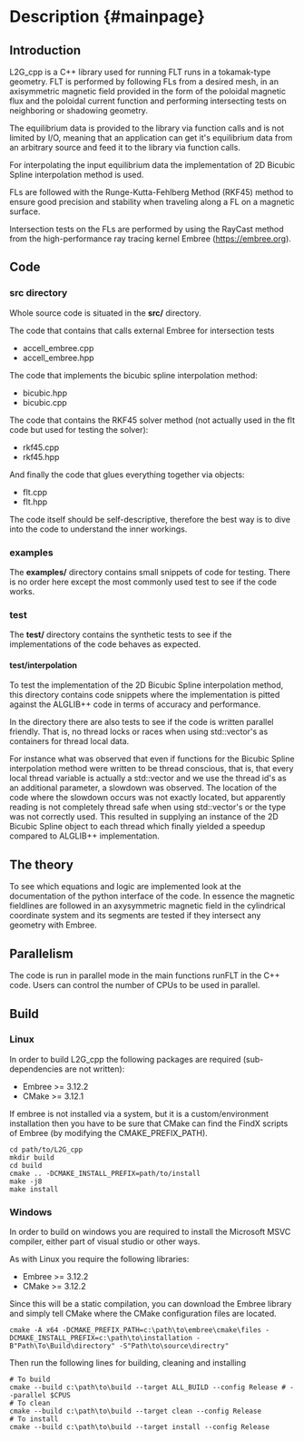 
Description {#mainpage}
=======================

## Introduction

L2G_cpp is a C++ library used for running FLT runs in a tokamak-type geometry.
FLT is performed by following FLs from a desired mesh, in an axisymmetric
magnetic field provided in the form of the poloidal magnetic flux and the
poloidal current function and performing intersecting tests on neighboring or
shadowing geometry.

The equilibrium data is provided to the library via function calls and is not
limited by I/O, meaning that an application can get it's equilibrium data
from an arbitrary source and feed it to the library via function calls.

For interpolating the input equilibrium data the implementation of 2D Bicubic
Spline interpolation method is used.

FLs are followed with the Runge-Kutta-Fehlberg Method (RKF45) method to ensure
good precision and stability when traveling along a FL on a magnetic surface.

Intersection tests on the FLs are performed by using the RayCast method from
the high-performance ray tracing kernel Embree (https://embree.org).

## Code

### src directory

Whole source code is situated in the **src/** directory.

The code that contains that calls external Embree for intersection tests

 - accell_embree.cpp
 - accell_embree.hpp

The code that implements the bicubic spline interpolation method:

 - bicubic.hpp
 - bicubic.cpp

The code that contains the RKF45 solver method (not actually used in the flt
code but used for testing the solver):

 - rkf45.cpp
 - rkf45.hpp

And finally the code that glues everything together via objects:

 - flt.cpp
 - flt.hpp

The code itself should be self-descriptive, therefore the best way is to dive
into the code to understand the inner workings.

### examples

The **examples/** directory contains small snippets of code for testing. There
is no order here except the most commonly used test to see if the code works.

### test

The **test/** directory contains the synthetic tests to see if the
implementations of the code behaves as expected.

#### test/interpolation

To test the implementation of the 2D Bicubic Spline interpolation method, this
directory contains code snippets where the implementation is pitted against the
ALGLIB++ code in terms of accuracy and performance.

In the directory there are also  tests to see if the code is written parallel
friendly. That is, no thread locks or races when using std::vector's as
containers for thread local data.

For instance what was observed that even if functions for the Bicubic Spline
interpolation method were written to be thread conscious, that is, that every
local thread variable is actually a std::vector and we use the thread id's as
an additional parameter, a slowdown was observed. The location of the code
where the slowdown occurs was not exactly located, but apparently reading is
not completely thread safe when using std::vector's or the type was not
correctly used. This resulted in supplying an instance of the 2D Bicubic Spline
object to each thread which finally yielded a speedup compared to ALGLIB++
implementation.


## The theory

To see which equations and logic are implemented look at the documentation of
the python interface of the code. In essence the magnetic fieldlines are
followed in an axysymmetric magnetic field in the cylindrical coordinate system
and its segments are tested if they intersect any geometry with Embree.

## Parallelism

The code is run in parallel mode in the main functions runFLT in the C++ code.
Users can control the number of CPUs to be used in parallel.

## Build

### Linux

In order to build L2G_cpp the following packages are required (sub-dependencies
are not written):

 - Embree >= 3.12.2
 - CMake >= 3.12.1

If embree is not installed via a system, but it is a custom/environment
installation then you have to be sure that CMake can find the FindX scripts
of Embree (by modifying the CMAKE_PREFIX_PATH).

```console
cd path/to/L2G_cpp
mkdir build
cd build
cmake .. -DCMAKE_INSTALL_PREFIX=path/to/install
make -j8
make install
```

### Windows

In order to build on windows you are required to install the Microsoft MSVC
compiler, either part of visual studio or other ways.

As with Linux you require the following libraries:

 - Embree >= 3.12.2
 - CMake >= 3.12.2

Since this will be a static compilation, you can download the Embree library
and simply tell CMake where the CMake configuration files are located.

```console
cmake -A x64 -DCMAKE_PREFIX_PATH=c:\path\to\embree\cmake\files -DCMAKE_INSTALL_PREFIX=c:\path\to\installation -B"Path\To\Build\directory" -S"Path\to\source\directry"
```

Then run the following lines for building, cleaning and installing


```console
# To build
cmake --build c:\path\to\build --target ALL_BUILD --config Release # --parallel $CPUS
# To clean
cmake --build c:\path\to\build --target clean --config Release
# To install
cmake --build c:\path\to\build --target install --config Release
```
